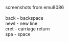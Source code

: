 screenshots from emu8086
<br><br>
back - backspace<br>
newl - new line<br>
cret - carriage return<br>
spa - space<br>
